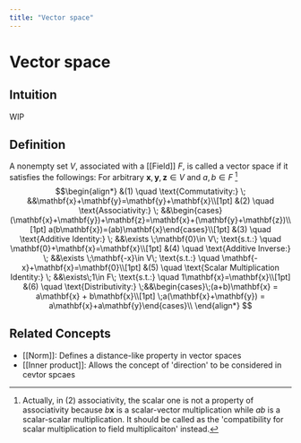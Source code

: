 ```yaml
---
title: "Vector space"
---
```

# Vector space
## Intuition
WIP
## Definition
A nonempty set $V$, associated with a [[Field]] $F$, is called a vector space if it satisfies the followings:
For arbitrary $\mathbf{x}, \mathbf{y}, \mathbf{z}\in V$ and $a,b\in F$ [^-1]
$$\begin{align*}
&(1) \quad \text{Commutativity:}   \; &&\mathbf{x}+\mathbf{y}=\mathbf{y}+\mathbf{x}\\[1pt]
&(2) \quad \text{Associativity:}   \; &&\begin{cases}(\mathbf{x}+\mathbf{y})+\mathbf{z}=\mathbf{x}+(\mathbf{y}+\mathbf{z})\\[1pt] a(b\mathbf{x})=(ab)\mathbf{x}\end{cases}\\[1pt]
&(3) \quad \text{Additive Identity:}   \; &&\exists \;\mathbf{0}\in V\; \text{s.t.:} \quad \mathbf{0}+\mathbf{x}=\mathbf{x}\\[1pt]
&(4) \quad \text{Additive Inverse:}   \; &&\exists \;\mathbf{-x}\in V\; \text{s.t.:} \quad \mathbf{-x}+\mathbf{x}=\mathbf{0}\\[1pt]
&(5) \quad \text{Scalar Multiplication Identity:}   \; &&\exists\;1\in F\; \text{s.t.:} \quad 1\mathbf{x}=\mathbf{x}\\[1pt]
&(6) \quad \text{Distributivity:}   \;&&\begin{cases}\;(a+b)\mathbf{x} = a\mathbf{x} + b\mathbf{x}\\[1pt] \;a(\mathbf{x}+\mathbf{y}) = a\mathbf{x}+a\mathbf{y}\end{cases}\\
\end{align*}
$$


## Related Concepts
- [[Norm]]: Defines a distance-like property in vector spaces
- [[Inner product]]: Allows the concept of 'direction' to be considered in cevtor spcaes

[^-1]: Actually, in $(2)$ associativity, the scalar one is not a property of associativity because $b\mathbf{x}$ is a scalar-vector multiplication while $ab$ is a scalar-scalar multiplication. It should be called as the 'compatibility for scalar multiplication to field multiplicaiton' instead. 